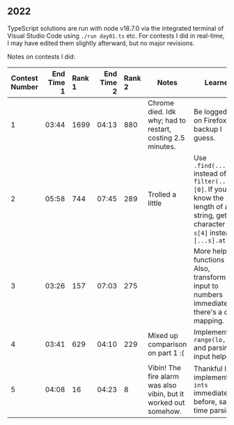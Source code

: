 ## 2022

TypeScript solutions are run with node v18.7.0 via the integrated terminal of Visual Studio Code using `./run day01.ts` etc.
For contests I did in real-time, I may have edited them slightly afterward, but no major revisions.

Notes on contests I did:

| Contest Number | End Time 1 | Rank 1 | End Time 2 | Rank 2 | Notes                                                            | Learned                                                                                                                                      |
| -------------- | ---------: | :----- | ---------: | :----- | ---------------------------------------------------------------- | -------------------------------------------------------------------------------------------------------------------------------------------- |
| 1              |      03:44 | 1699   |      04:13 | 880    | Chrome died. Idk why; had to restart, costing 2.5 minutes.       | Be logged-in on Firefox as a backup I guess.                                                                                                 |
| 2              |      05:58 | 744    |      07:45 | 289    | Trolled a little                                                 | Use `.find(...)` instead of `filter(...)[0]`. If you know the length of a string, get last character with `s[4]` instead of `[...s].at(-1)!` |
| 3              |      03:26 | 157    |      07:03 | 275    |                                                                  | More helper functions :). Also, transform the input to numbers immediately if there's a clear mapping.                                       |
| 4              |      03:41 | 629    |      04:10 | 229    | Mixed up comparison on part 1 :(                                 | Implement `range(lo, hi)` and parsing input helpers.                                                                                         |
| 5              |      04:08 | 16     |      04:23 | 8      | Vibin! The fire alarm was also vibin, but it worked out somehow. | Thankful I implemented `ints` immediately before, saved time parsing.                                                                        |
